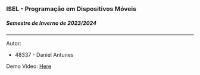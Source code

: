 ### ISEL - Programação em Dispositivos Móveis
##### Semestre de Inverno de 2023/2024
----
Autor:
 - 48337 - Daniel Antunes

 Demo Video: [Here](https://www.youtube.com/watch?v=LbduS_0WsJ0)
